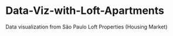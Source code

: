 # Data-Viz-with-Loft-Apartments
Data visualization from São Paulo Loft Properties (Housing Market)  

